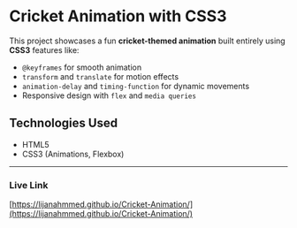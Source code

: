 # Cricket Animation with CSS3

This project showcases a fun **cricket-themed animation** built entirely using **CSS3** features like:

- `@keyframes` for smooth animation  
- `transform` and `translate` for motion effects  
- `animation-delay` and `timing-function` for dynamic movements  
- Responsive design with `flex` and `media queries`  

## Technologies Used

- HTML5  
- CSS3 (Animations, Flexbox)  

---

###  Live Link  

[https://lijanahmmed.github.io/Cricket-Animation/](https://lijanahmmed.github.io/Cricket-Animation/)

